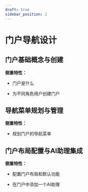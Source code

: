 ```yaml
---
draft: true
sidebar_position: 2
---
```


# 门户导航设计

## 门户基础概念与创建

**侧重特性：**

*   门户是什么

*   为不同角色用户创建门户

## 导航菜单规划与管理

**侧重特性：**

*   规划门户的导航菜单

## 门户布局配置与AI助理集成

**侧重特性：**

*   配置门户布局和默认功能

*   在门户中添加一个AI助理
